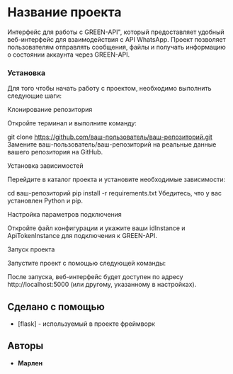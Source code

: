 # Название проекта

Интерфейс для работы с GREEN-API", который предоставляет удобный веб-интерфейс для взаимодействия с API 
WhatsApp. Проект позволяет пользователям отправлять сообщения, файлы и получать информацию о состоянии аккаунта через 
GREEN-API.


### Установка

Для того чтобы начать работу с проектом, необходимо выполнить следующие шаги:

Клонирование репозитория

Откройте терминал и выполните команду:

git clone https://github.com/ваш-пользователь/ваш-репозиторий.git
Замените ваш-пользователь/ваш-репозиторий на реальные данные вашего репозитория на GitHub.

Установка зависимостей

Перейдите в каталог проекта и установите необходимые зависимости:

cd ваш-репозиторий
pip install -r requirements.txt
Убедитесь, что у вас установлен Python и pip.

Настройка параметров подключения

Откройте файл конфигурации и укажите ваши idInstance и ApiTokenInstance для подключения к GREEN-API.

Запуск проекта

Запустите проект с помощью следующей команды:


После запуска, веб-интерфейс будет доступен по адресу http://localhost:5000 (или другому, указанному в настройках).


## Сделано с помощью

* [flask] - используемый в проекте фреймворк


## Авторы

* **Марлен** 
